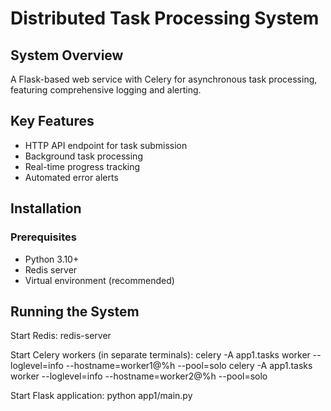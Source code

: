 # Distributed Task Processing System

## System Overview
A Flask-based web service with Celery for asynchronous task processing, featuring comprehensive logging and alerting.

## Key Features
- HTTP API endpoint for task submission
- Background task processing
- Real-time progress tracking
- Automated error alerts

## Installation

### Prerequisites
- Python 3.10+
- Redis server
- Virtual environment (recommended)

## Running the System
  Start Redis:
    redis-server

  Start Celery workers (in separate terminals):
    celery -A app1.tasks worker --loglevel=info --hostname=worker1@%h --pool=solo
    celery -A app1.tasks worker --loglevel=info --hostname=worker2@%h --pool=solo
    
  Start Flask application:
    python app1/main.py
